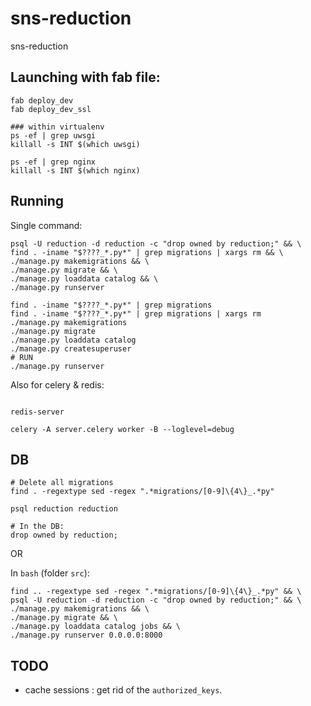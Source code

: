 # sns-reduction
sns-reduction

## Launching with fab file:

```
fab deploy_dev
fab deploy_dev_ssl

### within virtualenv
ps -ef | grep uwsgi
killall -s INT $(which uwsgi)

ps -ef | grep nginx
killall -s INT $(which nginx)
```


## Running

Single command:

```
psql -U reduction -d reduction -c "drop owned by reduction;" && \
find . -iname "$????_*.py*" | grep migrations | xargs rm && \
./manage.py makemigrations && \
./manage.py migrate && \
./manage.py loaddata catalog && \
./manage.py runserver

```

```
find . -iname "$????_*.py*" | grep migrations
find . -iname "$????_*.py*" | grep migrations | xargs rm
./manage.py makemigrations
./manage.py migrate
./manage.py loaddata catalog
./manage.py createsuperuser
# RUN
./manage.py runserver
```

Also for celery & redis:

```

redis-server

celery -A server.celery worker -B --loglevel=debug

```

## DB

```
# Delete all migrations
find . -regextype sed -regex ".*migrations/[0-9]\{4\}_.*py"
```

```
psql reduction reduction

# In the DB:
drop owned by reduction;

```

OR

In `bash` (folder `src`):

```
find .. -regextype sed -regex ".*migrations/[0-9]\{4\}_.*py" && \
psql -U reduction -d reduction -c "drop owned by reduction;" && \
./manage.py makemigrations && \
./manage.py migrate && \
./manage.py loaddata catalog jobs && \
./manage.py runserver 0.0.0.0:8000
```

## TODO

- cache sessions : get rid of the `authorized_keys`.

